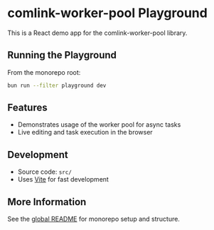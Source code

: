 # comlink-worker-pool Playground

This is a React demo app for the comlink-worker-pool library.

## Running the Playground

From the monorepo root:
```bash
bun run --filter playground dev
```

## Features
- Demonstrates usage of the worker pool for async tasks
- Live editing and task execution in the browser

## Development
- Source code: `src/`
- Uses [Vite](https://vitejs.dev/) for fast development

## More Information
See the [global README](../../README.md) for monorepo setup and structure.
